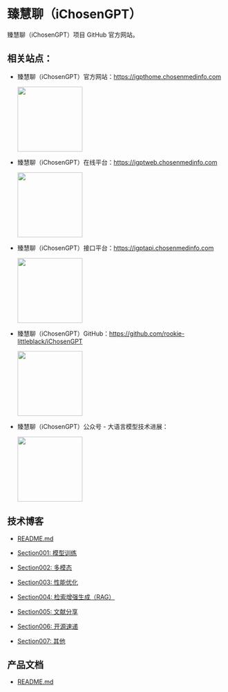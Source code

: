 # 臻慧聊（iChosenGPT）

臻慧聊（iChosenGPT）项目 GitHub 官方网站。

## 相关站点：

- 臻慧聊（iChosenGPT）官方网站：https://igpthome.chosenmedinfo.com

   <img src="imgs/ichosengpt_home_qrcode.png" width="150" height="150" />

- 臻慧聊（iChosenGPT）在线平台：https://igptweb.chosenmedinfo.com

   <img src="imgs/ichosengpt_web_qrcode.png" width="150" height="150" />

- 臻慧聊（iChosenGPT）接口平台：https://igptapi.chosenmedinfo.com

   <img src="imgs/ichosengpt_api_qrcode.png" width="150" height="150" />

- 臻慧聊（iChosenGPT）GitHub：https://github.com/rookie-littleblack/iChosenGPT

   <img src="imgs/ichosengpt_github_qrcode.png" width="150" height="150" />

- 臻慧聊（iChosenGPT）公众号 - 大语言模型技术进展：

    <img src="imgs/ichosengpt_webchatoa_qrcode.jpg" width="150" height="150" />

## 技术博客

- [README.md](blogs/README.md)

- [Section001: 模型训练](blogs/training)

- [Section002: 多模态](blogs/multimodel)

- [Section003: 性能优化](blogs/optimization)

- [Section004: 检索增强生成（RAG）](blogs/rag)

- [Section005: 文献分享](blogs/literature)

- [Section006: 开源速递](blogs/osexpress)

- [Section007: 其他](blogs/others)


## 产品文档

- [README.md](docs/README.md)

